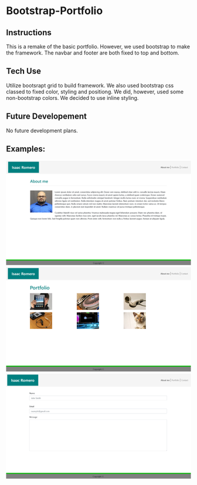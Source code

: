 # Bootstrap-Portfolio

## Instructions

This is a remake of the basic portfolio. However, we used bootstrap to make the framework. The navbar and footer are both fixed to top and bottom. 

## Tech Use

Utilize bootsrapt grid to build framework. We also used bootstrap css classed to fixed color, styling and positiong. We did, however, used some non-bootstrap colors. We decided to use inline styling. 

## Future Developement

No future development plans. 

## Examples: 

<img src="./assets/images/Front.png"/>
<img src="./assets/images/protfolio.png"/>
<img src="./assets/images/Contact.png"/>